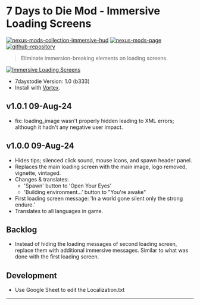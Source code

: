 [//]: # (DO NOT EDIT: This file has been autogenerated, any changes will be overwritten)
# 7 Days to Die Mod - Immersive Loading Screens
[![nexus-mods-collection-immersive-hud](https://img.shields.io/badge/Nexus%20Mods%20Collection-Immersive%20HUD%20-orange?style=flat-square&logo=spinrilla)](https://next.nexusmods.com/7daystodie/collections/epfqzi) [![nexus-mods-page](https://img.shields.io/badge/Nexus%20Mod-Immersive%20Loading%20Screens%20-orange?style=flat-square&logo=spinrilla)](https://www.nexusmods.com/7daystodie/mods/5716) [![github-repository](https://img.shields.io/badge/GitHub-Repository-green?style=flat-square&logo=github)](https://github.com/rdok/7daystodie_mod_immersive_loading_screens)

> Eliminate immersion-breaking elements on loading screens.
 
[![Immersive Loading Screens](https://raw.githubusercontent.com/rdok/7daystodie_mod_immersive_loading_screens/main/documentation/showcase.gif)](https://www.nexusmods.com/7daystodie/mods/5716)

- 7daystodie Version: 1.0 (b333)
- Install with [Vortex](https://www.nexusmods.com/about/vortex/).

## v1.0.1 09-Aug-24
- fix: loading_image wasn't properly hidden leading to XML errors; although it hadn't any negative user impact.
## v1.0.0 09-Aug-24
- Hides tips; silenced click sound, mouse icons, and spawn header panel.
- Replaces the main loading screen with the main image, logo removed, vignette, vintaged.
- Changes & translates:
    - 'Spawn' button to 'Open Your Eyes'
    - 'Building environment...' button to "You're awake"
- First loading screen message: 'In a world gone silent only the strong endure.'
- Translates to all languages in game.

## Backlog
- Instead of hiding the loading messages of second loading screen, replace them with additional immersive messages. Similar to what was done with the first loading screen.
 
## Development
- Use Google Sheet to edit the Localization.txt

***

[//]: # (DO NOT EDIT: This file has been autogenerated, any changes will be overwritten)
